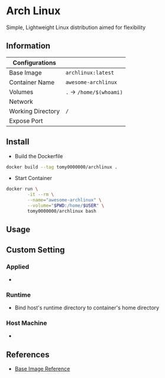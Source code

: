 # Arch Linux

Simple, Lightweight Linux distribution aimed for flexibility

## Information

| Configurations    |                         |
| ----------------- | ----------------------- |
| Base Image        | `archlinux:latest`      |
| Container Name    | `awesome-archlinux`     |
| Volumes           | `.` → `/home/$(whoami)` |
| Network           |                         |
| Working Directory | `/`                     |
| Expose Port       |                         |

## Install

* Build the Dockerfile

```bash
docker build --tag tomy0000000/archlinux .
```

* Start Container

```bash
docker run \
		-it --rm \
		--name="awesome-archlinux" \
		--volume="$PWD:/home/$USER" \
		tomy0000000/archlinux bash
```

## Usage




## Custom Setting

### Applied

* 

### Runtime

* Bind host's runtime directory to container's home directory

### Host Machine

* 

## References

* [Base Image Reference](https://hub.docker.com/_/archlinux)
